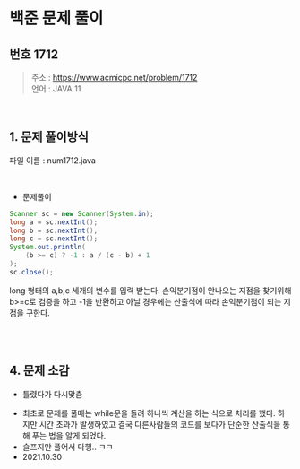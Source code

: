 백준 문제 풀이
=============
번호 1712
---------

> 주소 : https://www.acmicpc.net/problem/1712 <br>
> 언어 : JAVA 11
<br>

## 1. 문제 풀이방식

파일 이름 : num1712.java

<br>

* 문제풀이
```java
Scanner sc = new Scanner(System.in);
long a = sc.nextInt();
long b = sc.nextInt();
long c = sc.nextInt();
System.out.println(
    (b >= c) ? -1 : a / (c - b) + 1
);
sc.close();
```

long 형태의 a,b,c 세개의 변수를 입력 받는다. 손익분기점이 안나오는 지점을 찾기위해 b>=c로 검증을 하고 -1을 반환하고 아닐 경우에는 산출식에 따라 손익분기점이 되는 지점을 구한다.

<br>
<br>

## 4. 문제 소감

* 틀렸다가 다시맞춤
 - 최초로 문제를 풀때는 while문을 돌려 하나씩 계산을 하는 식으로 처리를 했다. 하지만 시간 초과가 발생하였고 결국 다른사람들의 코드를 보다가 단순한 산출식을 통해 푸는 법을 알게 되었다.
 - 슬프지만 풀어서 다행.. ㅋㅋ
 - 2021.10.30
